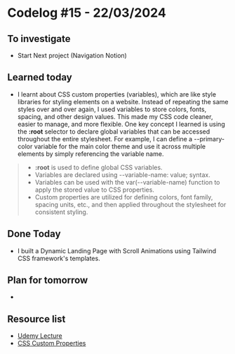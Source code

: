 # Codelog #15 - 22/03/2024


## To investigate
- Start Next project (Navigation Notion)



## Learned today
- I learnt about CSS custom properties (variables), which are like style libraries for styling elements on a website. Instead of repeating the same styles over and over again, I used variables to store colors, fonts, spacing, and other design values. This made my CSS code cleaner, easier to manage, and more flexible. One key concept I learned is using the **:root** selector to declare global variables that can be accessed throughout the entire stylesheet. For example, I can define a --primary-color variable for the main color theme and use it across multiple elements by simply referencing the variable name.

> - **:root** is used to define global CSS variables.
> - Variables are declared using --variable-name: value; syntax.
> - Variables can be used with the var(--variable-name) function to apply the stored value to CSS properties.
> - Custom properties are utilized for defining colors, font family, spacing units, etc., and then applied throughout the stylesheet for 
    consistent styling.








## Done Today
-  I built a Dynamic Landing Page with Scroll Animations using Tailwind CSS framework's templates.




## Plan for tomorrow
- 



## Resource list
- [Udemy Lecture](https://www.udemy.com/course/javascript-web-projects-to-build-your-portfolio-resume/learn/lecture/22188502#overview)
- [CSS Custom Properties](https://developer.mozilla.org/en-US/docs/Web/CSS/Using_CSS_custom_properties)
